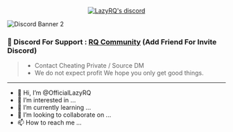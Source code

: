 
  <p align="center">
    <a href="https://discord.com/users/724786271855050854">
        <img title="RQ discord" alt="LazyRQ's discord" src="https://discord.c99.nl/widget/theme-3/724786271855050854.png"/>
    </a>
</p>

<img src="https://discord.com/api/guilds/954860526230466680/widget.png?style=banner2" alt="Discord Banner 2"/>

### 💬 Discord For Support : [RQ Community](https://discord.gg/3jPwJT7znS) (Add Friend For Invite Discord)
> - Contact Cheating Private / Source DM 
> - We do not expect profit We hope you only get good things.
***




- 👋 Hi, I’m @OfficialLazyRQ
- 👀 I’m interested in ...
- 🌱 I’m currently learning ...
- 💞️ I’m looking to collaborate on ...
- 📫 How to reach me ...
